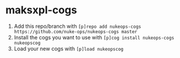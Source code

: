 # maksxpl-cogs

1. Add this repo/branch with `[p]repo add nukeops-cogs https://github.com/nuke-ops/nukeops-cogs master`
2. Install the cogs you want to use with `[p]cog install nukeops-cogs nukeopscog`
3. Load your new cogs with `[p]load nukeopscog`
